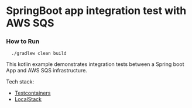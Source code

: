 # SpringBoot app integration test with AWS SQS

### How to Run
```
  ./gradlew clean build
```

This kotlin example demonstrates integration tests between a Spring boot App and AWS SQS infrastructure.

Tech stack:
- [Testcontainers](https://www.testcontainers.org/)
- [LocalStack](https://github.com/localstack/localstack)
